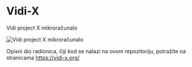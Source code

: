 # Vidi-X
Vidi project X mikroračunalo

![Vidi project X mikroračunalo](https://vidilab.com/media/k2/items/cache/4b88ed982c8560839411b24068b91abb_XL.jpg)

Opisni dio radionica, čiji kod se nalazi na ovom repozitoriju, potražite na stranicama https://vidi-x.org/
